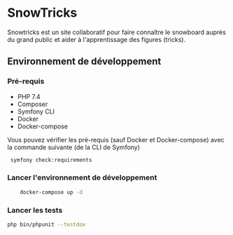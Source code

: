 # SnowTricks

Snowtricks est un site collaboratif pour faire connaître le snowboard auprès du grand public et aider à l'apprentissage des figures (tricks).

## Environnement de développement

### Pré-requis
-   PHP 7.4 
-   Composer 
-   Symfony CLI
-   Docker
-   Docker-compose

Vous pouvez vérifier les pré-requis (sauf Docker et Docker-compose) avec la commande suivante (de la CLI de Symfony)

```bash
 symfony check:requirements
```

### Lancer l'environnement de développement

```bash
    docker-compose up -d
```

### Lancer les tests

```bash
php bin/phpunit --testdox
```